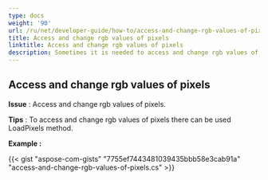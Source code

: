 ```yaml
---
type: docs
weight: '90'
url: /ru/net/developer-guide/how-to/access-and-change-rgb-values-of-pixels
title: Access and change rgb values of pixels
linktitle: Access and change rgb values of pixels
description: Sometimes it is needed to access and change rgb values of pixels.
---
```


**Access and change rgb values of pixels**
-----------------------------------------

**Issue** : Access and change rgb values of pixels.

**Tips** : To access and change rgb values of pixels there can be used LoadPixels method.

**Example :**

{{< gist "aspose-com-gists" "7755ef7443481039435bbb58e3cab91a" "access-and-change-rgb-values-of-pixels.cs" >}}
